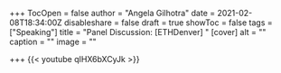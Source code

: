 +++
TocOpen = false
author = "Angela Gilhotra"
date = 2021-02-08T18:34:00Z
disableshare = false
draft = true
showToc = false
tags = ["Speaking"]
title = "Panel Discussion: [ETHDenver] "
[cover]
alt = ""
caption = ""
image = ""

+++
{{< youtube qIHX6bXCyJk >}}